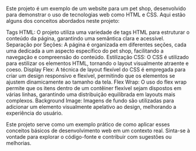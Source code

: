 Este projeto é um exemplo de um website para um pet shop, desenvolvido para demonstrar o uso de tecnologias web como HTML e CSS. Aqui estão alguns dos conceitos abordados neste projeto:

Tags HTML: O projeto utiliza uma variedade de tags HTML para estruturar o conteúdo da página, garantindo uma semântica clara e acessível.
Separação por Seções: A página é organizada em diferentes seções, cada uma dedicada a um aspecto específico do pet shop, facilitando a navegação e compreensão do conteúdo.
Estilização CSS: O CSS é utilizado para estilizar os elementos HTML, tornando o layout visualmente atraente e coeso.
Display Flex: A técnica de layout flexível do CSS é empregada para criar um design responsivo e flexível, permitindo que os elementos se ajustem dinamicamente ao tamanho da tela.
Flex Wrap: O uso do flex wrap permite que os itens dentro de um contêiner flexível sejam dispostos em várias linhas, garantindo uma distribuição equilibrada em layouts mais complexos.
Background Image: Imagens de fundo são utilizadas para adicionar um elemento visualmente apelativo ao design, melhorando a experiência do usuário.

Este projeto serve como um exemplo prático de como aplicar esses conceitos básicos de desenvolvimento web em um contexto real. Sinta-se à vontade para explorar o código-fonte e contribuir com sugestões ou melhorias.
